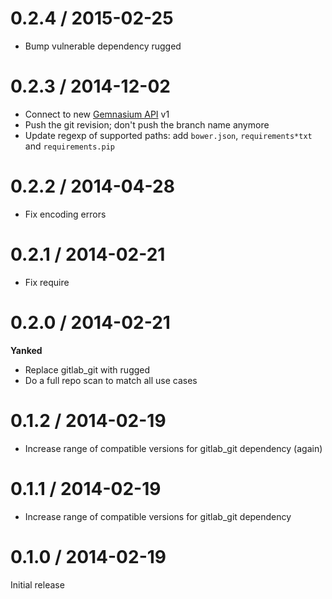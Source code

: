 # 0.2.4 / 2015-02-25

* Bump vulnerable dependency rugged

# 0.2.3 / 2014-12-02

* Connect to new [Gemnasium API](https://api.gemnasium.com) v1
* Push the git revision; don't push the branch name anymore
* Update regexp of supported paths: add `bower.json`, `requirements*txt` and `requirements.pip`

# 0.2.2 / 2014-04-28

* Fix encoding errors

# 0.2.1 / 2014-02-21

* Fix require

# 0.2.0 / 2014-02-21

**Yanked**

* Replace gitlab_git with rugged
* Do a full repo scan to match all use cases

# 0.1.2 / 2014-02-19

* Increase range of compatible versions for gitlab_git dependency (again)

# 0.1.1 / 2014-02-19

* Increase range of compatible versions for gitlab_git dependency

# 0.1.0 / 2014-02-19

Initial release
